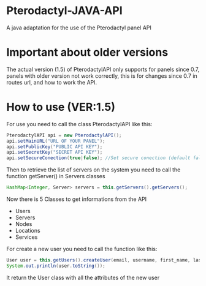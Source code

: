 # Pterodactyl-JAVA-API
 A java adaptation for the use of the Pterodactyl panel API

# Important about older versions
The actual version (1.5) of PterodactylAPI only supports for panels since 0.7, panels
with older version not work correctly, this is for changes since 0.7 in routes url, and how to work the API.

# How to use (VER:1.5)
For use you need to call the class PterodactylAPI like this:
```java 
PterodactylAPI api = new PterodactylAPI();
api.setMainURL("URL OF YOUR PANEL");
api.setPublicKey("PUBLIC API KEY");
api.setSecretKey("SECRET API KEY");
api.setSecureConection(true|false); //Set secure conection (default false)
```
Then to retrieve the list of servers on the system you need to call the function getServer() in Servers classes
```java
HashMap<Integer, Server> servers = this.getServers().getServers();
```

Now there is 5 Classes to get informations from the API
- Users
- Servers
- Nodes
- Locations
- Services

For create a new user you need to call the function like this: 
```java
User user = this.getUsers().createUser(email, username, first_name, last_name, password, root_admin);
System.out.println(user.toString());
```
It return the User class with all the attributes of the new user
